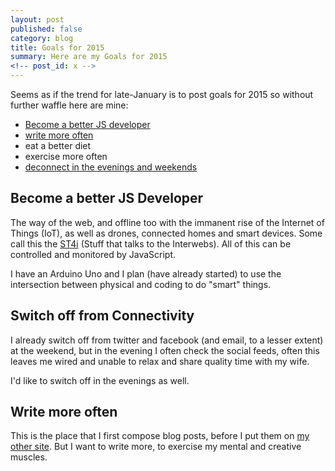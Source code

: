 ```yaml
---
layout: post
published: false
category: blog
title: Goals for 2015
summary: Here are my Goals for 2015
<!-- post_id: x -->
---
```


Seems as if the trend for late-January is to post goals for 2015 so without further waffle here are mine:

- [Become a better JS developer](#become-a-better-js-developer)
- [write more often](#write-more-often)
- eat a better diet
- exercise more often
- [deconnect in the evenings and weekends](#switch-off-from-connectivity)

## Become a better JS Developer
The way of the web, and offline too with the immanent rise of the Internet of Things (IoT), as well as drones, connected homes and smart devices. Some call this the [ST4i](http://seb.ly/st4i-stuff-that-talks-to-the-interwebs/) (Stuff that talks to the Interwebs). All of this can be controlled and monitored by JavaScript.

I have an Arduino Uno and I plan (have already started) to use the intersection between physical and coding to do "smart" things.

## Switch off from Connectivity
I already switch off from twitter and facebook (and email, to a lesser extent) at the weekend, but in the evening I often check the social feeds, often this leaves me wired and unable to relax and share quality time with my wife.

I'd like to switch off in the evenings as well.

## Write more often
This is the place that I first compose blog posts, before I put them on [my other site](big-andy.co.uk). But I want to write more, to exercise my mental and creative muscles.
